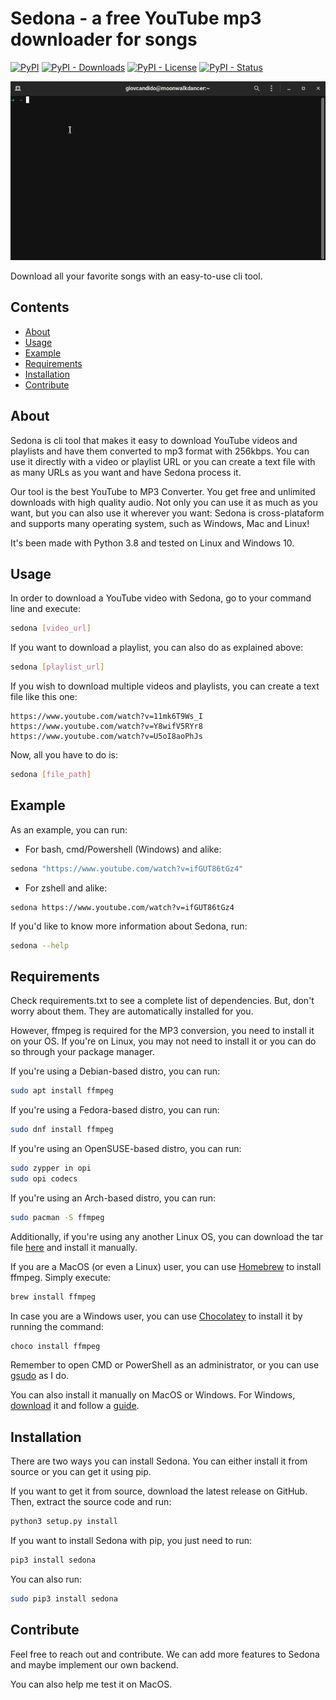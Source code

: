 # Sedona - a free YouTube mp3 downloader for songs

[![PyPI][pypi-badge]][pypi-link]
[![PyPI - Downloads][install-badge]][install-link]
[![PyPI - License][license-badge]][license-link]
[![PyPI - Status][status-badge]][status-link]

<p align="center">
    <img src="/demos/playlist_download.gif" alt="Sedona downloading a playlist">
</p>

Download all your favorite songs with an easy-to-use cli tool.

## Contents

- [About](#about)
- [Usage](#usage)
- [Example](#example)
- [Requirements](#requirements)
- [Installation](#installation)
- [Contribute](#contribute)

## About

Sedona is cli tool that makes it easy to download YouTube videos and playlists and have them converted to mp3 format with 256kbps. You can use it directly with a video or playlist URL or you can create a text file with as many URLs as you want and have Sedona process it.

Our tool is the best YouTube to MP3 Converter. You get free and unlimited downloads with high quality audio. Not only you can use it as much as you want, but you can also use it wherever you want: Sedona is cross-plataform and supports many operating system, such as Windows, Mac and Linux!

It's been made with Python 3.8 and tested on Linux and Windows 10.

## Usage

In order to download a YouTube video with Sedona, go to your command line and execute:
```bash
sedona [video_url]
```

If you want to download a playlist, you can also do as explained above:
```bash
sedona [playlist_url]
```

If you wish to download multiple videos and playlists, you can create a text file like this one:
```text
https://www.youtube.com/watch?v=11mk6T9Ws_I
https://www.youtube.com/watch?v=Y8wifV5RYr8
https://www.youtube.com/watch?v=U5oI8aoPhJs
```

Now, all you have to do is:
```bash
sedona [file_path]
```

## Example

As an example, you can run:

- For bash, cmd/Powershell (Windows) and alike:
```bash
sedona "https://www.youtube.com/watch?v=ifGUT86tGz4"
```

- For zshell and alike:
```
sedona https://www.youtube.com/watch?v=ifGUT86tGz4
```

If you'd like to know more information about Sedona, run:
```bash
sedona --help
```

## Requirements

Check requirements.txt to see a complete list of dependencies. But, don't worry about them. They are automatically installed for you.

However, ffmpeg is required for the MP3 conversion, you need to install it on your OS. If you're on Linux, you may not need to install it or you can do so through your package manager. 

If you're using a Debian-based distro, you can run:
```bash
sudo apt install ffmpeg 
```

If you're using a Fedora-based distro, you can run:
```bash
sudo dnf install ffmpeg 
```

If you're using an OpenSUSE-based distro, you can run:
```bash
sudo zypper in opi
sudo opi codecs 
```

If you're using an Arch-based distro, you can run:
```bash
sudo pacman -S ffmpeg
```

Additionally, if you're using any another Linux OS, you can download the tar file [here](https://ffmpeg.org/download.html) and install it manually.

If you are a MacOS (or even a Linux) user, you can use [Homebrew](brew.sh) to install ffmpeg. Simply execute:
```bash
brew install ffmpeg
```

In case you are a Windows user, you can use [Chocolatey](https://chocolatey.org/install) to install it by running the command:
```bash
choco install ffmpeg
```

Remember to open CMD or PowerShell as an administrator, or you can use [gsudo](https://github.com/gerardog/gsudo) as I do.

You can also install it manually on MacOS or Windows. For Windows, [download](https://ffmpeg.org/download.html) it and follow a [guide](https://www.wikihow.com/Install-FFmpeg-on-Windows).

## Installation

There are two ways you can install Sedona. You can either install it from source or you can get it using pip.

If you want to get it from source, download the latest release on GitHub. Then, extract the source code and run:
```bash
python3 setup.py install
```

If you want to install Sedona with pip, you just need to run:
```bash
pip3 install sedona
```

You can also run:
```bash
sudo pip3 install sedona
```

## Contribute

Feel free to reach out and contribute. We can add more features to Sedona and maybe implement our own backend.

You can also help me test it on MacOS.


[pypi-badge]: https://img.shields.io/pypi/v/sedona.svg
[pypi-link]: https://pypi.org/project/sedona
[install-badge]: https://img.shields.io/pypi/dm/sedona?label=pypi%20installs
[install-link]: https://pypistats.org/packages/sedona
[license-badge]: https://img.shields.io/pypi/l/sedona.svg
[license-link]: https://pypi.python.org/pypi/sedona/
[status-badge]: https://img.shields.io/pypi/status/sedona.svg
[status-link]: https://pypi.python.org/pypi/sedona/
